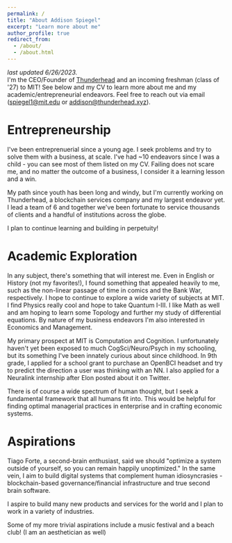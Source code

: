 ```yaml
---
permalink: /
title: "About Addison Spiegel"
excerpt: "Learn more about me"
author_profile: true
redirect_from: 
  - /about/
  - /about.html
---
```

*last updated 6/26/2023.*  
I'm the CEO/Founder of [Thunderhead](https://thunderhead.xyz) and an incoming freshman (class of '27) to MIT! See below and my CV to learn more about me and my academic/entrepreneurial endeavors. Feel free to reach out via email (spiegel1@mit.edu or addison@thunderhead.xyz).


Entrepreneurship
======
I've been entreprenuerial since a young age. I seek problems and try to solve them with a business, at scale. I've had ~10 endeavors since I was a child - you can see most of them listed on my CV. Failing does not scare me, and no matter the outcome of a business, I consider it a learning lesson and a win. 

My path since youth has been long and windy, but I'm currently working on Thunderhead, a blockchain services company and my largest endeavor yet. I lead a team of 6 and together we've been fortunate to service thousands of clients and a handful of institutions across the globe. 

I plan to continue learning and building in perpetuity!

Academic Exploration
======
In any subject, there's something that will interest me. Even in English or History (not my favorites!), I found something that appealed heavily to me, such as the non-linear passage of time in comics and the Bank War, respectively. I hope to continue to explore a wide variety of subjects at MIT. I find Physics really cool and hope to take Quantum I-III. I like Math as well and am hoping to learn some Topology and further my study of differential equations. By nature of my business endeavors I'm also interested in Economics and Management.

My primary prospect at MIT is Computation and Cognition. I unfortunately haven't yet been exposed to much CogSci/Neuro/Psych in my schooling, but its something I've been innately curious about since childhood. In 9th grade, I applied for a school grant to purchase an OpenBCI headset and try to predict the direction a user was thinking with an NN. I also applied for a Neuralink internship after Elon posted about it on Twitter.

There is of course a wide spectrum of human thought, but I seek a fundamental framework that all humans fit into. This would be helpful for finding optimal managerial practices in enterprise and in crafting economic systems. 

Aspirations
======
Tiago Forte, a second-brain enthusiast, said we should "optimize a system outside of yourself, so you can remain happily unoptimized." In the same vein, I aim to build digital systems that complement human idiosyncrasies - blockchain-based governance/financial infrastructure and true second brain software.

I aspire to build many new products and services for the world and I plan to work in a variety of industries.

Some of my more trivial aspirations include a music festival and a beach club! (I am an aesthetician as well)


